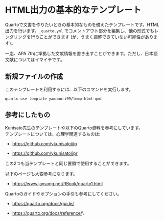 # HTML出力の基本的なテンプレート

Quartoで文書を作りたいときの基本的なものを備えたテンプレートです。HTML出力を行います。`_quarto.yml` でコメントアウト部分を編集し、他の形式でもレンダリングを行うことができます (が、うまく調整できていない可能性があります)。

一応、APA 7thに準拠した文献情報を書き出すことができます。ただし、日本語文献についてはイマイチです。

## 新規ファイルの作成

このテンプレートを利用するには、以下のコマンドを実行します。

``` terminal
quarto use template yamanori99/temp-html-qmd
```

## 参考にしたもの

Kunisato先生のテンプレートや以下のQuarto資料を参考にしています。\
テンプレートについては、心理学関連するものは:

-   <https://github.com/ykunisato/jjp>

<!-- -->

-   <https://github.com/ykunisato/jpr>

この2つも当テンプレートと同じ要領で使用することができます。

以下のページも大変参考になります。

-   <https://www.jaysong.net/RBook/quarto1.html>

Quartoのガイドやオプションの手引も参考にしてください。

-   <https://quarto.org/docs/guide/>

-   <https://quarto.org/docs/reference/>\